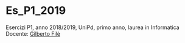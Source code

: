 # Es_P1_2019

Esercizi P1, anno 2018/2019, UniPd, primo anno, laurea in Informatica  
Docente: [Gilberto Filè](https://www.math.unipd.it/it/dipartimento/persone/user.php?usertype=2&user=16)
